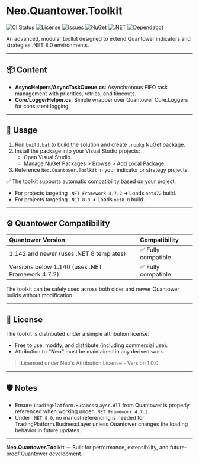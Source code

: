 # Neo.Quantower.Toolkit

 [![CI Status](https://github.com/NeoNix-Lab/NeoQuantowerTools/actions/workflows/ci.yml/badge.svg)](https://github.com/NeoQuantowerTools/actions/workflows/ci.yml)
 [![License](https://img.shields.io/github/license/NeoNix-Lab/NeoQuantowerTools.svg?style=flat-square)](LICENSE.txt)
 [![Issues](https://img.shields.io/github/issues/NeoNix-Lab/NeoQuantowerTools.svg?style=flat-square)](https://github.com/NeoNix-Lab/NeoQuantowerTools/issues)
 [![NuGet](https://img.shields.io/nuget/v/NeoQuantower.Toolkit.svg?style=flat-square)](https://www.nuget.org/packages/NeoQuantower.Toolkit)
 ![.NET](https://img.shields.io/badge/.NET-8.0-blue?style=flat-square)
 [![Dependabot](https://img.shields.io/badge/Dependabot-enabled-4baaff.svg?style=flat-square)](https://github.com/NeoNix-Lab/NeoQuantowerTools/pulls?q=is%3Apr+is%3Aopen+label%3A%22dependencies%22)
 

An advanced, modular toolkit designed to extend Quantower indicators and strategies .NET 8.0 environments.

---

## 📦 Content

- **AsyncHelpers/AsyncTaskQueue.cs**: Asynchronous FIFO task management with priorities, retries, and timeouts.
- **Core/LoggerHelper.cs**: Simple wrapper over Quantower Core.Loggers for consistent logging.
---

## 🚀 Usage

1. Run `build.bat` to build the solution and create `.nupkg` NuGet package.
2. Install the package into your Visual Studio projects:
   - Open Visual Studio.
   - Manage NuGet Packages > Browse > Add Local Package.
3. Reference `Neo.Quantower.Toolkit` in your indicator or strategy projects.

✅ The toolkit supports automatic compatibility based on your project:
- For projects targeting `.NET Framework 4.7.2` ➔ Loads `net472` build.
- For projects targeting `.NET 8.0` ➔ Loads `net8.0` build.

---

## ⚙️ Quantower Compatibility

| Quantower Version | Compatibility |
|:------------------|:---------------|
| 1.142 and newer (uses .NET 8 templates) | ✅ Fully compatible |
| Versions below 1.140 (uses .NET Framework 4.7.2) | ✅ Fully compatible |

The toolkit can be safely used across both older and newer Quantower builds without modification.

---

## 📜 License

The toolkit is distributed under a simple attribution license:

- Free to use, modify, and distribute (including commercial use).
- Attribution to **"Neo"** must be maintained in any derived work.

> Licensed under Neo's Attribution License - Version 1.0.0.

---

## 🛡️ Notes

- Ensure `TradingPlatform.BusinessLayer.dll` from Quantower is properly referenced when working under `.NET Framework 4.7.2`.
- Under `.NET 8.0`, no manual referencing is needed for TradingPlatform.BusinessLayer unless Quantower changes the loading behavior in future updates.

---

**Neo.Quantower.Toolkit** — Built for performance, extensibility, and future-proof Quantower development.
